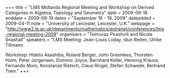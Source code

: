 +++
title = "LMS Midlands Regional Meeting and Workshop on Derived Categories in Algebra, Topology and Geometry"
date = 2009-09-16
enddate = 2009-09-19
dates = "September 16 - 19, 2009"
dateadded = 2009-04-11
note = "University of Leicester, Leicester, U.K."
webpage = "http://www2.le.ac.uk/departments/mathematics/extranet/conferences/lms-regional-meeting-2009"
organisers = "Teimuraz Pirashvili  and Nicole Snashall"
speakers = "LMS Meeting: Jean-Louis Loday, Idun Reiten, Ulrike Tillmann.


Workshop: Hideto Asashiba, Roland Berger, John Greenlees, 
Thorsten Holm, Peter Jorgensen, Dominic Joyce, Bernhard Keller, Henning 
Krause, Fernando Muro, Konstanze Rietsch, Claus Ringel, Stefan Schwede, 
Bertrand Toen."
+++
